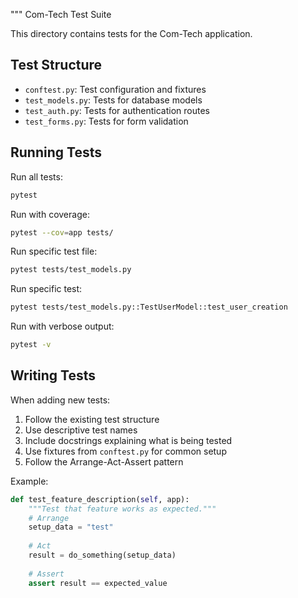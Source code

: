 """
Com-Tech Test Suite

This directory contains tests for the Com-Tech application.

## Test Structure

- `conftest.py`: Test configuration and fixtures
- `test_models.py`: Tests for database models
- `test_auth.py`: Tests for authentication routes
- `test_forms.py`: Tests for form validation

## Running Tests

Run all tests:
```bash
pytest
```

Run with coverage:
```bash
pytest --cov=app tests/
```

Run specific test file:
```bash
pytest tests/test_models.py
```

Run specific test:
```bash
pytest tests/test_models.py::TestUserModel::test_user_creation
```

Run with verbose output:
```bash
pytest -v
```

## Writing Tests

When adding new tests:

1. Follow the existing test structure
2. Use descriptive test names
3. Include docstrings explaining what is being tested
4. Use fixtures from `conftest.py` for common setup
5. Follow the Arrange-Act-Assert pattern

Example:
```python
def test_feature_description(self, app):
    """Test that feature works as expected."""
    # Arrange
    setup_data = "test"
    
    # Act
    result = do_something(setup_data)
    
    # Assert
    assert result == expected_value
```
